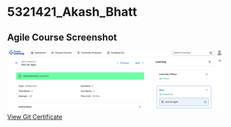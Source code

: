 # 5321421_Akash_Bhatt
## Agile Course Screenshot

![Agile Screenshot](sdlc/agile.png)
[View Git Certificate](git/git.certificate.pdf)
